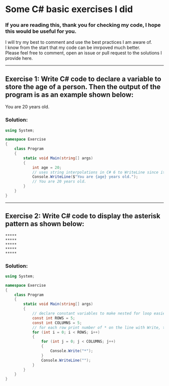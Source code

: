 # Some C# basic exercises I did
### If you are reading this, thank you for checking my code, I hope this would be useful for you.  
I will try my best to comment and use the best practices I am aware of.  
I know from the start that my code can be imrpoved much better.  
Please feel free to comment, open an issue or pull request to the solutions I provide here.  

---
## Exercise 1: Write C# code to declare a variable to store the age of a person. Then the output of the program is as an example shown below:
You are 20 years old.  
### Solution:
```C#
using System;

namespace Exercise
{
    class Program
    {
        static void Main(string[] args)
        {
            int age = 20;
            // uses string interpolations in C# 6 to WriteLine since it is easier to type.
            Console.WriteLine($"You are {age} years old.");
            // You are 20 years old.
        }
    }
}
```
---
## Exercise 2: Write C# code to display the asterisk pattern as shown below:
```
*****
*****
*****
*****
*****
```
### Solution:
```C#
using System;

namespace Exercise
{
    class Program
    {
        static void Main(string[] args)
        {
            // declare constant variables to make nested for loop easier to read
            const int ROWS = 5;
            const int COLUMNS = 5;
            // for each row print number of * on the line with Write, then WriteLine to skip line
            for (int i = 0; i < ROWS; i++)
            {
                for (int j = 0; j < COLUMNS; j++)
                {
                    Console.Write("*");
                }
                Console.WriteLine("");
            }
        }
    }
}
```
